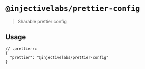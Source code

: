 # `@injectivelabs/prettier-config`

> Sharable prettier config

## Usage

```
// .prettierrc
{
  "prettier": "@injectivelabs/prettier-config"
}
```
